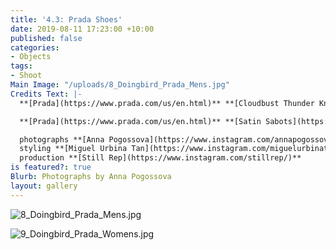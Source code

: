 ```yaml
---
title: '4.3: Prada Shoes'
date: 2019-08-11 17:23:00 +10:00
published: false
categories:
- Objects
tags:
- Shoot
Main Image: "/uploads/8_Doingbird_Prada_Mens.jpg"
Credits Text: |-
  **[Prada](https://www.prada.com/us/en.html)** **[Cloudbust Thunder Knit Sneakers](https://www.prada.com/us/en/men/shoes/sneakers/products.cloudbust_thunder_knit_sneakers.2EG293_3KZU_F0IAN.html)**

  **[Prada](https://www.prada.com/us/en.html)** **[Satin Sabots](https://www.prada.com/us/en/women/shoes/mules/products.satin_sabots.1XX522_049_F0638_F_085.html)**

  photographs **[Anna Pogossova](https://www.instagram.com/annapogossova/)** at **[B&A](https://www.instagram.com/barepsau/)**
  styling **[Miguel Urbina Tan](https://www.instagram.com/miguelurbinatan/)**
  production **[Still Rep](https://www.instagram.com/stillrep/)**
is featured?: true
Blurb: Photographs by Anna Pogossova
layout: gallery
---
```


![8_Doingbird_Prada_Mens.jpg](/uploads/8_Doingbird_Prada_Mens.jpg)

![9_Doingbird_Prada_Womens.jpg](/uploads/9_Doingbird_Prada_Womens.jpg)